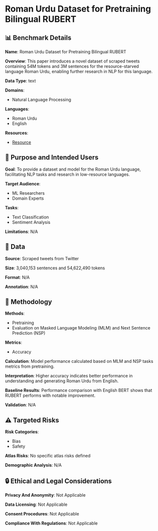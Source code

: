 # Roman Urdu Dataset for Pretraining Bilingual RUBERT

## 📊 Benchmark Details

**Name**: Roman Urdu Dataset for Pretraining Bilingual RUBERT

**Overview**: This paper introduces a novel dataset of scraped tweets containing 54M tokens and 3M sentences for the resource-starved language Roman Urdu, enabling further research in NLP for this language.

**Data Type**: text

**Domains**:
- Natural Language Processing

**Languages**:
- Roman Urdu
- English

**Resources**:
- [Resource](https://www.ijunoon.com/transliteration/urdu-to-roman/)

## 🎯 Purpose and Intended Users

**Goal**: To provide a dataset and model for the Roman Urdu language, facilitating NLP tasks and research in low-resource languages.

**Target Audience**:
- ML Researchers
- Domain Experts

**Tasks**:
- Text Classification
- Sentiment Analysis

**Limitations**: N/A

## 💾 Data

**Source**: Scraped tweets from Twitter

**Size**: 3,040,153 sentences and 54,622,490 tokens

**Format**: N/A

**Annotation**: N/A

## 🔬 Methodology

**Methods**:
- Pretraining
- Evaluation on Masked Language Modeling (MLM) and Next Sentence Prediction (NSP)

**Metrics**:
- Accuracy

**Calculation**: Model performance calculated based on MLM and NSP tasks metrics from pretraining.

**Interpretation**: Higher accuracy indicates better performance in understanding and generating Roman Urdu from English.

**Baseline Results**: Performance comparison with English BERT shows that RUBERT performs with notable improvement.

**Validation**: N/A

## ⚠️ Targeted Risks

**Risk Categories**:
- Bias
- Safety

**Atlas Risks**:
No specific atlas risks defined

**Demographic Analysis**: N/A

## 🔒 Ethical and Legal Considerations

**Privacy And Anonymity**: Not Applicable

**Data Licensing**: Not Applicable

**Consent Procedures**: Not Applicable

**Compliance With Regulations**: Not Applicable
